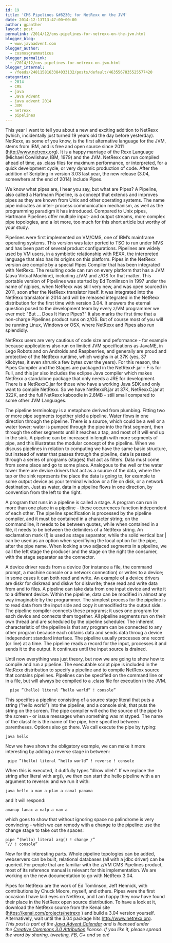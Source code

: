 ```yaml
---
id: 19
title: 'CMS Pipelines &#8230; for NetRexx on the JVM'
date: 2014-12-13T13:47:00+00:00
author: gpanther
layout: post
permalink: /2014/12/cms-pipelines-for-netrexx-on-the-jvm.html
blogger_blog:
  - www.javaadvent.com
blogger_author:
  - cosmosgrammaticus
blogger_permalink:
  - /2014/12/cms-pipelines-for-netrexx-on-jvm.html
blogger_internal:
  - /feeds/2481158163384033132/posts/default/4635567835525577420
categories:
  - 2014
  - CMS
  - java
  - Java Advent
  - java advent 2014
  - JVM
  - netrexx
  - pipelines
---
```

This year I want to tell you about a new and exciting addition to NetRexx (which, incidentally just turned 19 years old the day before yesterday). NetRexx, as some of you know, is the first alternative language for the JVM, stems from IBM, and is free and open source since 2011 (http://www.netrexx.org). It is a happy marriage of the Rexx Language (Michael Cowlishaw, IBM, 1979) and the JVM. NetRexx can run compiled ahead of time, as .class files for maximum performance, or interpreted, for a quick development cycle, or very dynamic production of code. After the addition of Scripting in version 3.03 last year, the new release (3.04, somewhere at the end of 2014) include Pipes. <p>We know what pipes are, I hear you say, but what are Pipes? A Pipeline, also called a Hartmann Pipeline, is a concept that extends and improves pipes as they are known from Unix and other operating systems. The name pipe indicates an inter- process communication mechanism, as well as the programming paradigm it has introduced. Compared to Unix pipes, Hartmann Pipelines offer multiple input- and output streams, more complex pipe topologies, and a lot more, too much for this short article but worthy of your study. <p>Pipelines were first implemented on VM/CMS, one of IBM’s mainframe operating systems. This version was later ported to TSO to run under MVS and has been part of several product configurations. Pipelines are widely used by VM users, in a symbiotic relationship with REXX, the interpreted language that also has its origins on this platform. Pipes in the NetRexx version are compile by a special Pipes Compiler that has been integrated with NetRexx. The resulting code can run on every platform that has a JVM (Java Virtual Machine), including z/VM and z/OS for that matter. This portable version of Pipelines was started by Ed Tomlinson in 1997 under the name of njpipes, when NetRexx was still very new, and was open sourced in 2011, soon after the NetRexx translator itself. It was integrated into the NetRexx translator in 2014 and will be released integrated in the NetRexx distribution for the first time with version 3.04. It answers the eternal question posed to the development team by every z/VM programmer we ever met: "But ... Does It Have Pipes?" It also marks the first time that a non-charge Pipelines product runs on z/OS. But of course most of you will be running Linux, Windows or OSX, where NetRexx and Pipes also run splendidly. <p>NetRexx users are very cautious of code size and peformance - for example because applications also run on limited JVM specifications as JavaME, in Lego Robots and on Androids and Raspberries, and generally are proud and protective of the NetRexx runtime, which weighs in at 37K (yes, 37 kilobytes, it even shrunk a few bytes over the years). For this reason, the Pipes Compiler and the Stages are packaged in the NetRexxF.jar - F is for Full, and this jar also includes the eclipse Java compiler which makes NetRexx a standalone package that only needs a JRE for development. There is a NetRexxC.jar for those who have a working Java SDK and only want to compile NetRexx. So we have NetRexxR.jar at 37K, NetRexxC.jar at 322K, and the full NetRexx kaboodle in 2.8MB - still small compared to some other JVM Languages. <p>The pipeline terminology is a metaphore derived from plumbing. Fitting two or more pipe segments together yield a pipeline. Water flows in one direction through the pipeline. There is a source, which could be a well or a water tower; water is pumped through the pipe into the first segment, then through the other segments until it reaches a tap, and most of it will end up in the sink. A pipeline can be increased in length with more segments of pipe, and this illustrates the modular concept of the pipeline. When we discuss pipelines in relation to computing we have the same basic structure, but instead of water that passes through the pipeline, data is passed through a series of programs (stages) that act as filters. Data must come from some place and go to some place. Analogous to the well or the water tower there are device drivers that act as a source of the data, where the tap or the sink represents the place the data is going to, for example to some output device as your terminal window or a file on disk, or a network destination. Just as water, data in a pipeline flows in one direction, by convention from the left to the right. <p>A program that runs in a pipeline is called a stage. A program can run in more than one place in a pipeline - these occurrences function independent of each other. The pipeline specification is processed by the pipeline compiler, and it must be contained in a character string; on the commandline, it needs to be between quotes, while when contained in a file, it needs to be between the delimiters of a NetRexx string. An exclamation mark (!) is used as stage separator, while the solid vertical bar | can be used as an option when specifiying the local option for the pipe, after the pipe name. When looking a two adjaced segments in a pipeline, we call the left stage the producer and the stage on the right the consumer, with the stage separator as the connector. <p>A device driver reads from a device (for instance a file, the command prompt, a machine console or a network connection) or writes to a device; in some cases it can both read and write. An example of a device drivers are diskr for diskread and diskw for diskwrite; these read and write data from and to files. A pipeline can take data from one input device and write it to a different device. Within the pipeline, data can be modified in almost any way imaginable by the programmer. The simplest process for the pipeline is to read data from the input side and copy it unmodified to the output side. The pipeline compiler connects these programs; it uses one program for each device and connects them together. All pipeline segments run on their own thread and are scheduled by the pipeline scheduler. The inherent characteristic of the pipeline is that any program can be connected to any other program because each obtains data and sends data throug a device independent standard interface. The pipeline usually processes one record (or line) at a time. The pipeline reads a record for the input, processes it and sends it to the output. It continues until the input source is drained. <p>Until now everything was just theory, but now we are going to show how to compile and run a pipeline. The executable script pipe is included in the NetRexx distribution to specify a pipeline and to compile NetRexx source that contains pipelines. Pipelines can be specified on the command line or in a file, but will always be compiled to a .class file for execution in the JVM. <p><code>￼ pipe ”(hello) literal ”hello world” ! console” <p></code>This specifies a pipeline consisting of a source stage literal that puts a string (“hello world”) into the pipeline, and a console sink, that puts the string on the screen. The pipe compiler will echo the source of the pipe to the screen - or issue messages when something was mistyped. The name of the classfile is the name of the pipe, here specified between parentheses. Options also go there. We call execute the pipe by typing: <p><code>java hello </code><p>Now we have shown the obligatory example, we can make it more interesting by adding a reverse stage in between: <p><code>￼pipe ”(hello) literal ”hello world” ! reverse ! console </code><p>When this is executed, it dutifully types “dlrow olleh”. If we replace the string after literal with arg(), we then can start the hello pipeline with a an argument to reverse: and we run it with: <p><code>java hello a man a plan a canal panama </code><p>and it will respond: <p><code>amanap lanac a nalp a nam a <p></code>which goes to show that without ignoring space no palindrome is very convincing - which we can remedy with a change to the pipeline: use the change stage to take out the spaces: <p><code>pipe￼”(hello) literal arg() ! change /” ”// ! console” <p></code><p>Now for the interesting parts. Whole pipeline topologies can be added, webservers can be built, relational databases (all with a jdbc driver) can be queried. For people that are familiar with the z/VM CMS Pipelines product, most of its reference manual is relevant for this implementation. We are working on the new documentation to go with NetRexx 3.04. <p>Pipes for NetRexx are the work of Ed Tomlinson, Jeff Hennick, with contributions by Chuck Moore, myself, and others. Pipes were the first occasion I have laid eyes on NetRexx, and I am happy they now have found their place in the NetRexx open source distribution. To have a look at it, download the NetRexx source from the Kenai site (https://kenai.com/projects/netrexx ) and build a 3.04 version yourself. Alternatively, wait until the 3.04 package hits http://www.netrexx.org. <br /><em>This post is part of the&nbsp;<a href="http://javaadvent.com/">Java Advent Calendar</a>&nbsp;and is licensed under the&nbsp;<a href="https://creativecommons.org/licenses/by/3.0/">Creative Commons 3.0 Attribution</a>&nbsp;license. If you like it, please spread the word by sharing, tweeting, FB, G+ and so on!</em>